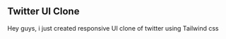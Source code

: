<h2>Twitter UI Clone</h2>
<p>Hey guys, i just created responsive UI clone of twitter using Tailwind css </p>